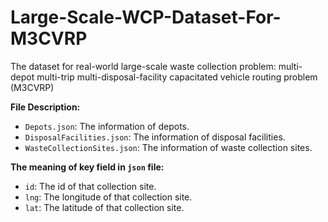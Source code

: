 # Large-Scale-WCP-Dataset-For-M3CVRP
The dataset for real-world large-scale waste collection problem: multi-depot multi-trip multi-disposal-facility capacitated vehicle routing problem (M3CVRP)

**File Description:**

- `Depots.json`: The information of depots.
- `DisposalFacilities.json`: The information of disposal facilities.
- `WasteCollectionSites.json`: The information of waste collection sites.



**The meaning of key field in `json` file:**

- `id`: The id of that collection site.
- `lng`: The longitude of that collection  site.
- `lat`: The latitude of that collection site.

